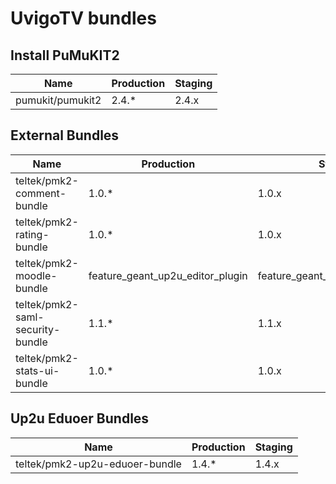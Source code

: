 UvigoTV bundles
===============

## Install PuMuKIT2

| Name                            | Production                        | Staging
|---------------------------------|-----------------------------------|---------------------------------
| pumukit/pumukit2                |                             2.4.* |                            2.4.x

## External Bundles

| Name                            | Production                        | Staging
|---------------------------------|-----------------------------------|---------------------------------
| teltek/pmk2-comment-bundle      |                             1.0.* |                            1.0.x
| teltek/pmk2-rating-bundle       |                             1.0.* |                            1.0.x
| teltek/pmk2-moodle-bundle       |  feature_geant_up2u_editor_plugin | feature_geant_up2u_editor_plugin
| teltek/pmk2-saml-security-bundle|                             1.1.* |                            1.1.x
| teltek/pmk2-stats-ui-bundle     |                             1.0.* |                            1.0.x


## Up2u Eduoer Bundles

| Name                            | Production                        | Staging
|---------------------------------|-----------------------------------|---------------------------------
| teltek/pmk2-up2u-eduoer-bundle  |                             1.4.* |                            1.4.x
